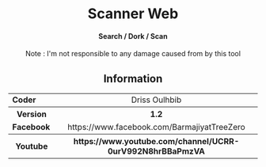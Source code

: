 
<html>
<head>
    <meta charset="UTF-8" />
</head>
<body>
<!-- Version 1.2 -->
<h1 align="center">
Scanner Web 
</h1>
<h4 align="center">
Search / Dork / Scan 
</h4>
<p align="center" >Note : I'm not responsible to any damage caused from by this tool </p>
<h2 align="center">Information</h2>
<table width="100%" border="0" cellpadding="0" cellspacing="2">
    <tr>
        <td width="100px"><b>Coder</b></td>
        <td width="780px" align="center" >Driss Oulhbib</td>
    </tr>
    <tr>
        <th><b>Version</b></th>
        <th align="center">1.2</th>
    </tr>
    <tr>
        <td><b>Facebook</b></td>
        <td align="center" >https://www.facebook.com/BarmajiyatTreeZero</td>
    </tr>
    <tr>
        <th><b>Youtube</b></th>
        <th align="center">https://www.youtube.com/channel/UCRR-0urV992N8hrBBaPmzVA</th>
    </tr>
</table>
</body>
</html>

